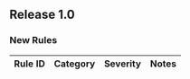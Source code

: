 ## Release 1.0

### New Rules

| Rule ID | Category | Severity | Notes                                                                                |
| ------- | -------- | -------- | ------------------------------------------------------------------------------------ |